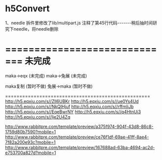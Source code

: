 # h5Convert

1、needle 拆件里修改了lib/multipart.js 注释了第45行代码-------稍后抽时间研究下needle，将needle删除




=============================
未完成
=============================

maka->eqx (未完成)
maka->兔展 (未完成)

maka复制 (暂时不做)
兔展->maka (暂时不做)

===================================================
http://h5.eqxiu.com/s//ZlI6UBKr
http://h5.eqxiu.com/s//ue0Ys4Ud
http://h5.eqxiu.com/s//NkQIHjuf
http://h5.eqxiu.com/s//rffmIiJb
http://h5.eqxiu.com/s//EqeBwrNY
http://h5.eqxiu.com/s//q4HtnUi3
http://h5.eqxiu.com/s//lje2U4Zq


http://www.rabbitpre.com/template/preview/a375f974-904f-43d8-86c8-1759d80b7590?mobile=1
http://www.rabbitpre.com/template/preview/ce76f1df-69ae-41ff-8ae4-7f82a200e93c?mobile=1
http://www.rabbitpre.com/template/preview/167688ad-63ba-4694-ac2d-e753700a827d?mobile=1